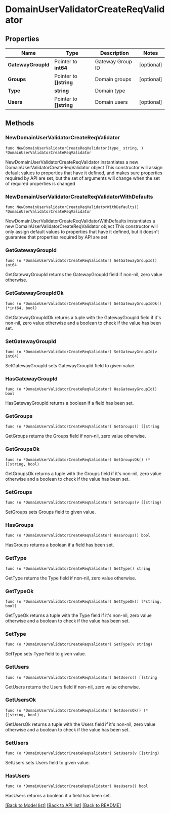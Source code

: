# DomainUserValidatorCreateReqValidator

## Properties

Name | Type | Description | Notes
------------ | ------------- | ------------- | -------------
**GatewayGroupId** | Pointer to **int64** | Gateway Group ID | [optional] 
**Groups** | Pointer to **[]string** | Domain groups | [optional] 
**Type** | **string** | Domain type | 
**Users** | Pointer to **[]string** | Domain users | [optional] 

## Methods

### NewDomainUserValidatorCreateReqValidator

`func NewDomainUserValidatorCreateReqValidator(type_ string, ) *DomainUserValidatorCreateReqValidator`

NewDomainUserValidatorCreateReqValidator instantiates a new DomainUserValidatorCreateReqValidator object
This constructor will assign default values to properties that have it defined,
and makes sure properties required by API are set, but the set of arguments
will change when the set of required properties is changed

### NewDomainUserValidatorCreateReqValidatorWithDefaults

`func NewDomainUserValidatorCreateReqValidatorWithDefaults() *DomainUserValidatorCreateReqValidator`

NewDomainUserValidatorCreateReqValidatorWithDefaults instantiates a new DomainUserValidatorCreateReqValidator object
This constructor will only assign default values to properties that have it defined,
but it doesn't guarantee that properties required by API are set

### GetGatewayGroupId

`func (o *DomainUserValidatorCreateReqValidator) GetGatewayGroupId() int64`

GetGatewayGroupId returns the GatewayGroupId field if non-nil, zero value otherwise.

### GetGatewayGroupIdOk

`func (o *DomainUserValidatorCreateReqValidator) GetGatewayGroupIdOk() (*int64, bool)`

GetGatewayGroupIdOk returns a tuple with the GatewayGroupId field if it's non-nil, zero value otherwise
and a boolean to check if the value has been set.

### SetGatewayGroupId

`func (o *DomainUserValidatorCreateReqValidator) SetGatewayGroupId(v int64)`

SetGatewayGroupId sets GatewayGroupId field to given value.

### HasGatewayGroupId

`func (o *DomainUserValidatorCreateReqValidator) HasGatewayGroupId() bool`

HasGatewayGroupId returns a boolean if a field has been set.

### GetGroups

`func (o *DomainUserValidatorCreateReqValidator) GetGroups() []string`

GetGroups returns the Groups field if non-nil, zero value otherwise.

### GetGroupsOk

`func (o *DomainUserValidatorCreateReqValidator) GetGroupsOk() (*[]string, bool)`

GetGroupsOk returns a tuple with the Groups field if it's non-nil, zero value otherwise
and a boolean to check if the value has been set.

### SetGroups

`func (o *DomainUserValidatorCreateReqValidator) SetGroups(v []string)`

SetGroups sets Groups field to given value.

### HasGroups

`func (o *DomainUserValidatorCreateReqValidator) HasGroups() bool`

HasGroups returns a boolean if a field has been set.

### GetType

`func (o *DomainUserValidatorCreateReqValidator) GetType() string`

GetType returns the Type field if non-nil, zero value otherwise.

### GetTypeOk

`func (o *DomainUserValidatorCreateReqValidator) GetTypeOk() (*string, bool)`

GetTypeOk returns a tuple with the Type field if it's non-nil, zero value otherwise
and a boolean to check if the value has been set.

### SetType

`func (o *DomainUserValidatorCreateReqValidator) SetType(v string)`

SetType sets Type field to given value.


### GetUsers

`func (o *DomainUserValidatorCreateReqValidator) GetUsers() []string`

GetUsers returns the Users field if non-nil, zero value otherwise.

### GetUsersOk

`func (o *DomainUserValidatorCreateReqValidator) GetUsersOk() (*[]string, bool)`

GetUsersOk returns a tuple with the Users field if it's non-nil, zero value otherwise
and a boolean to check if the value has been set.

### SetUsers

`func (o *DomainUserValidatorCreateReqValidator) SetUsers(v []string)`

SetUsers sets Users field to given value.

### HasUsers

`func (o *DomainUserValidatorCreateReqValidator) HasUsers() bool`

HasUsers returns a boolean if a field has been set.


[[Back to Model list]](../README.md#documentation-for-models) [[Back to API list]](../README.md#documentation-for-api-endpoints) [[Back to README]](../README.md)


